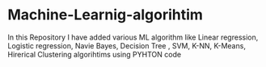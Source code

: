 # Machine-Learnig-algorihtim
In this Repository I have added various ML algorithm like Linear regression, Logistic regression, Navie Bayes, Decision Tree , SVM, K-NN, K-Means, Hirerical  Clustering algorihtims using PYHTON code
